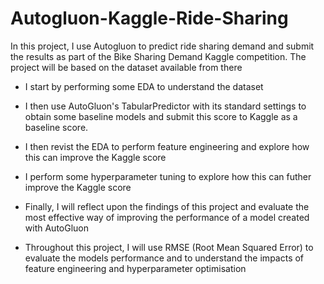 # Autogluon-Kaggle-Ride-Sharing

In this project, I use Autogluon to predict ride sharing demand and submit the results as part of the Bike Sharing Demand Kaggle competition. The project will be based on the dataset available from there
- I start by performing some EDA to understand the dataset
- I then use AutoGluon's TabularPredictor with its standard settings to obtain some baseline models and submit this score to Kaggle as a baseline score.
- I then revist the EDA to perform feature engineering and explore how this can improve the Kaggle score
- I perform some hyperparameter tuning to explore how this can futher improve the Kaggle score
- Finally, I will reflect upon the findings of this project and evaluate the most effective way of improving the performance of a model created with AutoGluon

- Throughout this project, I will use RMSE (Root Mean Squared Error) to evaluate the models performance and to understand the impacts of feature engineering and hyperparameter optimisation

